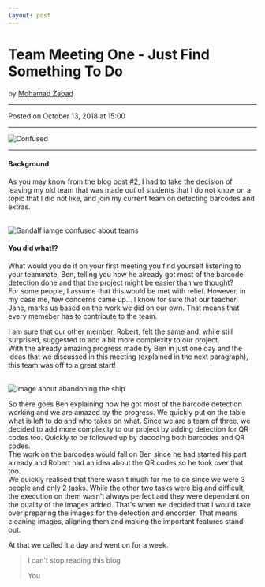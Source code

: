 ```yaml
---
layout: post
---
```


<!-- Page Content -->
<div class="container">
    <div class="row">
        <!-- Post Content Column -->
        <div class="col-lg-12">
            <!-- Title -->
            <h1 class="mt-4">Team Meeting One - Just Find Something To Do</h1>
            <!-- Author -->
            <p class="lead">
            by
            <a href="#">Mohamad Zabad</a>
            </p>
            <hr>
            <!-- Date/Time -->
            <p>Posted on October 13, 2018 at 15:00</p>
            <hr>
            <!-- Preview Image -->
            <img class="img-fluid rounded" src="{{ "/assets/surprise.png" | prepend: site.baseurl }}" alt="Confused">
            <hr>
            <!-- Post Content -->
            <h4>Background</h4>
            <p>As you may know from the blog <a href="{{ "/2018/10/12/team-what.html" | prepend: site.baseurl }}">post #2</a>, I had to take the decision of leaving my old team that was made out of students that I do not know on a topic that I did not like, and join my current team on detecting barcodes and extras.</p><br>
            <img class="img-fluid rounded" src="{{ "/assets/confused-math.png" | prepend: site.baseurl }}" alt="Gandalf iamge confused about teams"><br>
            <h4>You did what!?</h4>
            <p>What would you do if on your first meeting you find yourself listening to your teammate, Ben, telling you how he already got most of the barcode detection done and that the project might be easier than we thought?<br> For some people, I assume that this would be met with relief. However, in my case me, few concerns came up... I know for sure that our teacher, Jane, marks us based on the work we did on our own. That means that every memeber has to contribute to the team.</p>
            <p>I am sure that our other member, Robert, felt the same and, while still surprised, suggested to add a bit more complexity to our project.<br>With the already amazing progress made by Ben in just one day and the ideas that we discussed in this meeting (explained in the next paragraph), this team was off to a great start!</p><br>
            <img class="img-fluid rounded" src="{{ "/assets/woah.png" | prepend: site.baseurl }}" alt="Image about abandoning the ship"><br>
            <p>So there goes Ben explaining how he got most of the barcode detection working and we are amazed by the progress. We quickly put on the table what is left to do and who takes on what. Since we are a team of three, we decided to add more complexity to our project by adding detection for QR codes too. Quickly to be followed up by decoding both barcodes and QR codes.<br>The work on the barcodes would fall on Ben since he had started his part already and Robert had an idea about the QR codes so he took over that too.<br>We quickly realised that there wasn't much for me to do since we were 3 people and only 2 tasks. While the other two tasks were big and difficult, the execution on them wasn't always perfect and they were dependent on the quality of the images added. That's when we decided that I would take over preparing the images for the detection and encorder. That means cleaning images, aligning them and making the important features stand out.</p>
            <p>At that we called it a day and went on for a week.</p>
            <blockquote class="blockquote">
                <p class="mb-0">I can't stop reading this blog</p>
                <footer class="blockquote-footer">You 
                    <cite title="Source Title"></cite>
                </footer>
            </blockquote>
        </div>
    </div>
    <!-- /.row -->
</div>
<!-- /.container -->



